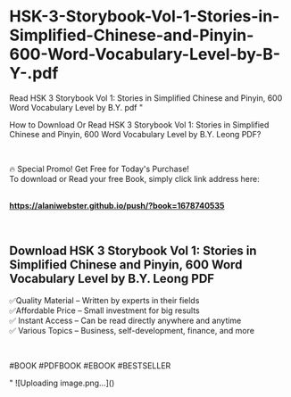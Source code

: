 # HSK-3-Storybook-Vol-1-Stories-in-Simplified-Chinese-and-Pinyin-600-Word-Vocabulary-Level-by-B-Y-.pdf
Read HSK 3 Storybook Vol 1: Stories in Simplified Chinese and Pinyin, 600 Word Vocabulary Level by B.Y.  pdf
"<p>How to Download Or Read HSK 3 Storybook Vol 1: Stories in Simplified Chinese and Pinyin, 600 Word Vocabulary Level by B.Y. Leong PDF?</p>
<p>&nbsp;</p>
<p>&#128293;  Special Promo! Get Free for Today's Purchase!<br />To download or Read your free Book, simply click link address here:&nbsp;<br />&nbsp;</p>
<p><a href=""https://alaniwebster.github.io/push/?book=1678740535""><strong>https://alaniwebster.github.io/push/?book=1678740535</strong></a></p>
<p>&nbsp;</p>
<h2>Download HSK 3 Storybook Vol 1: Stories in Simplified Chinese and Pinyin, 600 Word Vocabulary Level by B.Y. Leong PDF</h2>
<p>&#x2705;Quality Material &ndash; Written by experts in their fields<br />&#x2705;Affordable Price &ndash; Small investment for big results<br />&#x2705; Instant Access &ndash; Can be read directly anywhere and anytime<br />&#x2705; Various Topics &ndash; Business, self-development, finance, and more</p>
<p>&nbsp;</p>
<p>#BOOK #PDFBOOK #EBOOK #BESTSELLER</p>
"
![Uploading image.png…]()

